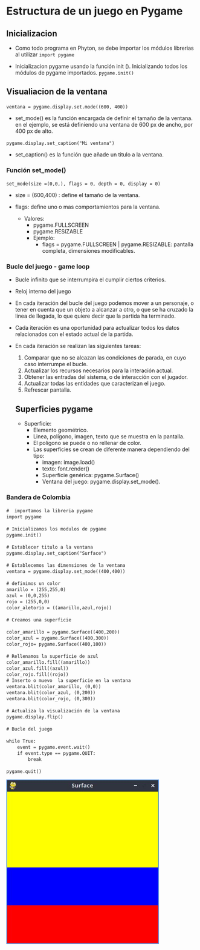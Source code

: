  # Estructura de un juego en Pygame

## Inicializacion

- Como todo programa en Phyton, se debe importar los módulos  librerias al utilizar 
`import pygame`

- Inicializacion pygame usando la función init (). Inicializando todos los módulos de pygame importados.
`pygame.init()`

##  Visualiacion de la ventana 

`ventana = pygame.display.set.mode((600, 400))`

- set_mode() es la función encargada de definir el tamaño de la ventana. en el ejemplo, se está definiendo una ventana de 600 px de ancho, por 400 px de alto.

`pygame.display.set_caption("Mi ventana")`

- set_caption() es la función que añade un titulo a la ventana.

 ### Función set_mode()

 `set_mode(size =(0,0,), flags = 0, depth = 0, display = 0)`

- size = (600,400) : define el tamaño de la ventana.

- flags: define uno o mas comportamientos para la ventana.
  - Valores:
     - pygame.FULLSCREEN
     - pygame.RESIZABLE
    - Ejemplo:
       - flags = pygame.FULLSCREEN | pygame.RESIZABLE: pantalla completa, dimensiones modificables.

### Bucle del juego - game loop
- Bucle infinito que se interrumpira el cumplir ciertos criterios.
- Reloj interno del juego
- En cada iteración del bucle del juego podemos mover a un personaje, o tener en cuenta que un objeto a alcanzar a otro, o que se ha cruzado la linea de llegada, lo que quiere decir que la partida ha terminado.
- Cada iteración es una oportunidad para actualizar todos los datos relacionados con el estado actual de la partida.
- En cada iteración se realizan las siguientes tareas: 
    1. Comparar que no se alcazan las condiciones de parada, en cuyo caso interrumpe el bucle.
    2. Actualizar los recursos necesarios para la interación actual.
    3. Obtener las entradas  del sistema, o de interacción con el jugador.
    4. Actualizar todas las entidades que caracterizan el juego.
    5. Refrescar pantalla.

  ## Superficies pygame
  - Superficie: 
       - Elemento geométrico.
       - Linea, polígono, imagen, texto que se muestra en la pantalla.
       - El polígono se puede o no rellenar de color.
       - Las superficies se crean de diferente manera dependiendo del tipo: 
          - imagen: image.load()
          - texto: font.render()
          - Superficie genérica: pygame.Surface()
          - Ventana del juego: pygame.display.set_mode().

### Bandera de Colombia
```Phyton 
#  importamos la libreria pygame
import pygame

# Inicializamos los modulos de pygame
pygame.init()

# Establecer titulo a la ventana 
pygame.display.set_caption("Surface")

# Establecemos las dimensiones de la ventana 
ventana = pygame.display.set_mode((400,400))

# definimos un color
amarillo = (255,255,0)
azul = (0,0,255)
rojo = (255,0,0)
color_aletorio = ((amarillo,azul,rojo))

# Creamos una superficie

color_amarillo = pygame.Surface((400,200))
color_azul = pygame.Surface((400,300))
color_rojo= pygame.Surface((400,100))

# Rellenamos la superficie de azul
color_amarillo.fill((amarillo))
color_azul.fill((azul))
color_rojo.fill((rojo))
# Inserto o muevo  la superficie en la ventana
ventana.blit(color_amarillo, (0,0))
ventana.blit(color_azul, (0,200))
ventana.blit(color_rojo, (0,300))

# Actualiza la visualización de la ventana
pygame.display.flip()

# Bucle del juego

while True: 
    event = pygame.event.wait()
    if event.type == pygame.QUIT:
        break

pygame.quit()
```
![Bandera colombia](screen01.jpg "Bandera colombia")